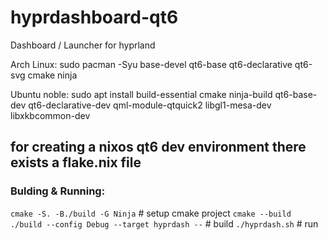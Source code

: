 # hyprdashboard-qt6
Dashboard / Launcher for hyprland

Arch Linux: sudo pacman -Syu base-devel qt6-base qt6-declarative qt6-svg cmake ninja

Ubuntu noble: sudo apt install build-essential cmake ninja-build qt6-base-dev qt6-declarative-dev qml-module-qtquick2 libgl1-mesa-dev libxkbcommon-dev

## for creating a nixos qt6 dev environment there exists a flake.nix file

### Bulding & Running:
`cmake -S. -B./build -G Ninja` # setup cmake project
`cmake --build ./build --config Debug --target hyprdash --` # build
`./hyprdash.sh` # run


